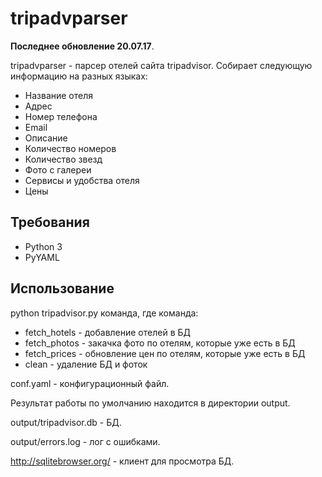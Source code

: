 # tripadvparser
**Последнее обновление 20.07.17**.

tripadvparser - парсер отелей сайта tripadvisor. Собирает следующую информацию на разных языках:
* Название отеля
* Адрес
* Номер телефона
* Email
* Описание
* Количество номеров
* Количество звезд
* Фото с галереи
* Сервисы и удобства отеля
* Цены

## Требования
* Python 3
* PyYAML

## Использование

python tripadvisor.py команда, где команда:
* fetch_hotels - добавление отелей в БД
* fetch_photos - закачка фото по отелям, которые уже есть в БД
* fetch_prices - обновление цен по отелям, которые уже есть в БД
* clean - удаление БД и фоток

conf.yaml - конфигурационный файл.

Результат работы по умолчанию находится в директории output.

output/tripadvisor.db - БД.

output/errors.log - лог с ошибками.

http://sqlitebrowser.org/ - клиент для просмотра БД.
